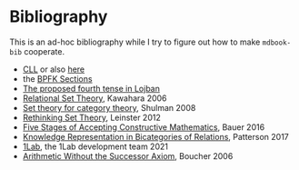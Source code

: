 # Bibliography

This is an ad-hoc bibliography while I try to figure out how to make
`mdbook-bib` cooperate.

* [CLL](https://lojban.org/publications/cll/cll_v1.1_xhtml-section-chunks/) or
  also [here](https://lojban.github.io/cll/)
* the [BPFK Sections](https://mw.lojban.org/papri/Category:BPFK_Section)
* [The proposed fourth tense in
  Lojban](https://www.lojban.org/files/papers/4thtense)
* [Relational Set
  Theory](https://www.researchgate.net/publication/226561376_Relational_set_theory),
  Kawahara 2006
* [Set theory for category theory](https://arxiv.org/abs/0810.1279), Shulman 2008
* [Rethinking Set Theory](https://arxiv.org/abs/1212.6543), Leinster 2012
* [Five Stages of Accepting Constructive
  Mathematics](https://www.ams.org/journals/bull/2017-54-03/S0273-0979-2016-01556-4/S0273-0979-2016-01556-4.pdf), Bauer 2016
* [Knowledge Representation in Bicategories of Relations](https://arxiv.org/abs/1706.00526), Patterson 2017
* [1Lab](https://1lab.dev), the 1Lab development team 2021
* [Arithmetic Without the Successor
  Axiom](https://philpapers.org/archive/BOUAWT.pdf), Boucher 2006
